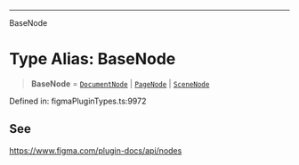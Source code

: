 ---

BaseNode

# Type Alias: BaseNode

> **BaseNode** = [`DocumentNode`](../interfaces/DocumentNode.md) \| [`PageNode`](../interfaces/PageNode.md) \| [`SceneNode`](SceneNode.md)

Defined in: figmaPluginTypes.ts:9972

## See

https://www.figma.com/plugin-docs/api/nodes
